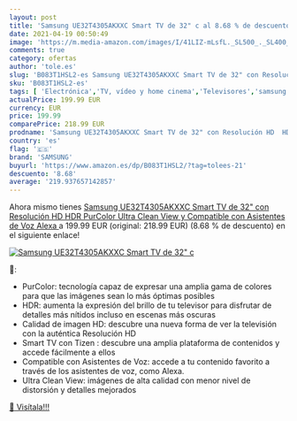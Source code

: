 ```yaml
---
layout: post
title: 'Samsung UE32T4305AKXXC Smart TV de 32" c al 8.68 % de descuento'
date: 2021-04-19 00:50:49
image: 'https://m.media-amazon.com/images/I/41LIZ-mLsfL._SL500_._SL400_.jpg'
comments: true
category: ofertas
author: 'tole.es'
slug: 'B083T1HSL2-es Samsung UE32T4305AKXXC Smart TV de 32" con Resolución HD...'
sku: 'B083T1HSL2-es'
tags: [ 'Electrónica','TV, vídeo y home cinema','Televisores','samsung','smart','tv', ]
actualPrice: 199.99 EUR
currency: EUR
price: 199.99
comparePrice: 218.99 EUR
prodname: 'Samsung UE32T4305AKXXC Smart TV de 32" con Resolución HD  HDR  PurColor  Ultra Clean View y Compatible con Asistentes de Voz  Alexa '
country: 'es'
flag: '🇪🇸'
brand: 'SAMSUNG'
buyurl: 'https://www.amazon.es/dp/B083T1HSL2/?tag=tolees-21'
descuento: '8.68'
average: '219.937657142857'
---
```


Ahora mismo tienes [Samsung UE32T4305AKXXC Smart TV de 32" con Resolución HD  HDR  PurColor  Ultra Clean View y Compatible con Asistentes de Voz  Alexa ](https://www.amazon.es/dp/B083T1HSL2/?tag=tolees-21) a 199.99 EUR (original: 218.99 EUR) (8.68 %  de descuento) en el siguiente enlace!

[![Samsung UE32T4305AKXXC Smart TV de 32" c](https://m.media-amazon.com/images/I/41LIZ-mLsfL._SL500_._SL400_.jpg)](https://www.amazon.es/dp/B083T1HSL2/?tag=tolees-21)

🔎:

- PurColor: tecnología capaz de expresar una amplia gama de colores para que las imágenes sean lo más óptimas posibles
- HDR: aumenta la expresión del brillo de tu televisor para disfrutar de detalles más nítidos incluso en escenas más oscuras
- Calidad de imagen HD: descubre una nueva forma de ver la televisión con la auténtica Resolución HD
- Smart TV con Tizen : descubre una amplia plataforma de contenidos y accede fácilmente a ellos
- Compatible con Asistentes de Voz: accede a tu contenido favorito a través de los asistentes de voz, como Alexa.
- Ultra Clean View: imágenes de alta calidad con menor nivel de distorsión y detalles mejorados

[🛒 Visítala!!!](https://www.amazon.es/dp/B083T1HSL2/?tag=tolees-21)
